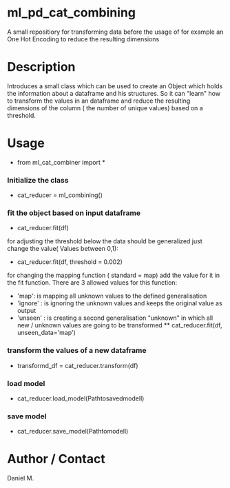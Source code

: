 # ml_pd_cat_combining
A small repositiory for transforming data before the usage of for example an One Hot Encoding to reduce the resulting dimensions

# Description

Introduces a small class which can be used to create an Object which holds the information about a dataframe and his structures. So it can "learn" how to transform the values in an dataframe and reduce the resulting dimensions of the column ( the number of unique values) based on a threshold.


# Usage
* from ml_cat_combiner import *

### Initialize the class
  * cat_reducer = ml_combining()

### fit the object based on input dataframe
  * cat_reducer.fit(df)

for adjusting the threshold below the data should be generalized just change the value( Values between 0,1):
  * cat_reducer.fit(df, threshold = 0.002)
  
 for changing the mapping function ( standard = map) add the value for it in the fit function. There are 3 allowed values for this function:
 * 'map': is mapping all unknown values to the defined generalisation
 * 'ignore' : is ignoring the unknown values and keeps the original value as output
 * 'unseen' : is creating a second generalisation "unknown" in which all new / unknown values are going to be transformed
  ** cat_reducer.fit(df, unseen_data='map')
  
  

### transform the values of a new dataframe
  * transformd_df = cat_reducer.transform(df)

### load model
  * cat_reducer.load_model(Pathtosavedmodell)

### save model
  * cat_reducer.save_model(Pathtomodell)

# Author / Contact
Daniel M.
